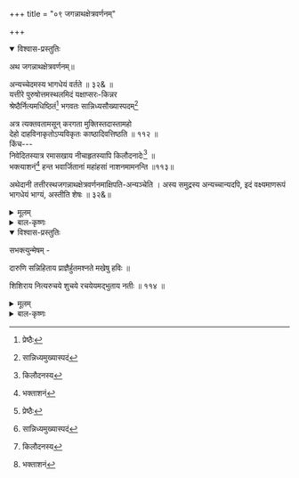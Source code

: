 +++
title = "०९ जगन्नाथक्षेत्रवर्णनम्"

+++

<details open><summary>विश्वास-प्रस्तुतिः</summary>

अथ जगन्नाथक्षेत्रवर्णनम्॥

अन्यच्चेदमस्य भागधेयं वर्तते ॥ ३२& ॥   
यत्तीरे पुरुषोत्तमस्थलमिदं यक्षाप्सरः-किन्नर   
श्रेष्ठैर्नित्यमधिष्ठितं[^138] भगवतः सान्निध्यसौख्यास्पदम्[^139]

[^138]:
      प्रेष्ठैः 


अत्र त्यक्तवतामसून् करगता मुक्तिस्तदास्तामहो   
देहो दाहविनाकृतोऽप्यविकृतः काष्ठादिवत्तिष्ठति ॥ ११२ ॥   
किंच---   
निवेदितस्यात्र रमासखाय नीचाहृतस्यापि किलौदनादेः[^140] ॥   
भक्त्याशनं[^141] हन्त भवार्जितानां महांहसां नाशनमामनन्ति ॥११३॥

[^139]:
     सान्निध्यमुख्यास्पदं


[^140]:
     किलौदनस्य


[^141]:
     भक्ताशनं


अथेदानी तत्तीरस्थजगन्नाथक्षेत्रवर्णनमाक्षिपति-अन्यञ्चेति । अस्य समुद्रस्य अन्यच्चान्यदपि, इदं वक्ष्यमाणरूपं भागधेयं भाग्यं, अस्तीति शेषः ॥ ३२&॥
</details>

<details><summary>मूलम्</summary>

अथ जगन्नाथक्षेत्रवर्णनम्॥

अन्यच्चेदमस्य भागधेयं वर्तते ॥ ३२& ॥   
यत्तीरे पुरुषोत्तमस्थलमिदं यक्षाप्सरः-किन्नर   
श्रेष्ठैर्नित्यमधिष्ठितं[^138] भगवतः सान्निध्यसौख्यास्पदम्[^139]

[^138]:
      प्रेष्ठैः 


अत्र त्यक्तवतामसून् करगता मुक्तिस्तदास्तामहो   
देहो दाहविनाकृतोऽप्यविकृतः काष्ठादिवत्तिष्ठति ॥ ११२ ॥   
किंच---   
निवेदितस्यात्र रमासखाय नीचाहृतस्यापि किलौदनादेः[^140] ॥   
भक्त्याशनं[^141] हन्त भवार्जितानां महांहसां नाशनमामनन्ति ॥११३॥

[^139]:
     सान्निध्यमुख्यास्पदं


[^140]:
     किलौदनस्य


[^141]:
     भक्ताशनं


अथेदानी तत्तीरस्थजगन्नाथक्षेत्रवर्णनमाक्षिपति-अन्यञ्चेति । अस्य समुद्रस्य अन्यच्चान्यदपि, इदं वक्ष्यमाणरूपं भागधेयं भाग्यं, अस्तीति शेषः ॥ ३२&॥
</details>

<details><summary>बाल-कृष्णः</summary>

यत्तीर इति । यस्य समुद्रस्य तीरे अर्थाद्दक्षिणे । भगवतः ईश्वरस्य सान्निध्येन संनिधित्वेन जागरूकतयेत्यर्थः सौख्यास्पदं सुखस्य स्थानं अत एत यक्षाश्च अप्सरसः स्वर्वेश्याश्च किंनराश्च एते देव विशेषाः । तेषु श्रेष्ठैः । यद्वा यक्षादयः श्रेष्टा मुख्या येषु तैः सर्वैरपि देवैरित्यर्थः । नित्यं संततमधिष्ठितमाश्रितं, एतादृशमिदं पुरो दृश्यमानं, पुरुषोत्तमस्य भगवतो जगन्नाथाभिधस्य स्थलं स्थानं, अस्तीति शेषः। अत्र क्षेत्रे असून् प्राणान् “पुसि भूम्न्यसवः प्राणाः” इत्यमरः । त्यक्तवतां जीवितकालपर्यन्तमत्रैव स्थित्वा देहं त्यक्तवतामित्यर्थः । न तु आत्महत्यादिना । दोषास्पदत्वात् । मुक्तिः कैवल्यं करगता हस्तस्थिता स्वाधीनेत्यर्थः तत्तु आस्ताम् । किंतु अत्र देहः शरीरं,मृत इति ज्ञेयम् । दाहेन मन्त्राग्निना विनाकृतः रहितोऽपि,अविकृतः दुर्गन्ध्यादिविकाररहितः, काष्ठादिवत् आदिशब्देन शिलापाषाणसंग्रहः । तिष्ठति । अहो ! इदमतीवाश्चर्यमित्यर्थः ॥ ११२॥

निवेदितस्येति । किंच अत्र अस्मिन् क्षेत्रे रमाया लक्ष्म्याः सखा तस्मै "राजाहः-"इति टचू । जगन्नाथाभिधाय विष्णवे इत्यर्थः।नीचैःकुल-शील विद्या-कलादिभिहीनैः, आहृतस्य आनीतस्य समर्पितस्येत्यर्थः । ओदनादेः अनादिनैवेद्यस्येत्यर्थः । किमुत महद्भिरर्पितस्य । भक्त्या प्रीत्या अशनं भक्षणं, भवे संसारे अर्जितानां संपादितानां, महान्ति च तानि अंहांसि पापानि च तेषां "पापं किल्बिषकल्मषम् । कलुषं वृजिनैनोघमंहो दुरितदुष्कृतम्" इत्यमरः। नाशनं विनाशकारकं, भवतीति शेषः। इति आमनन्ति कथयन्ति । अत्रत्या जना इति शेषः। किलेति प्रसिद्धौ। हन्तेति हर्षे॥११३॥
</details>

<details open><summary>विश्वास-प्रस्तुतिः</summary>

सभक्त्युन्मेषम् -

दारुणि सन्निहिताय प्राज्ञैर्हुतमश्नते मखेषु हविः ॥

शिशिराय नित्यरुचये शुचये रचयेयमद्भुताय नतीः ॥ ११४ ॥
</details>

<details><summary>मूलम्</summary>

सभक्त्युन्मेषम् -

दारुणि सन्निहिताय प्राज्ञैर्हुतमश्नते मखेषु हविः ॥

शिशिराय नित्यरुचये शुचये रचयेयमद्भुताय नतीः ॥ ११४ ॥
</details>

<details><summary>बाल-कृष्णः</summary>

सभक्त्युन्मेषम् । अस्य पूर्व पुनरिति शेषः । अन्ते च आहेति । दारुणीति । दारुणि काष्ठे संनिहिताय संनिधित्वेन स्थिताय, प्राज्ञैः पण्डितैः मखेषु यागेषु हुतं विधिवदर्पितं हविः घृतादिहवनीयद्रव्यं अश्नते ग्रहीत्रे पक्षे हविर्भुजे इत्यर्थः । विरोधमाह - शिशिराय दयया शीतलाय शिशिरऋतवे च नित्या विनाशरहिता रुचिः कान्तिर्यस्य तस्मै शाश्वतप्रभायेत्यर्थः । पुनरपि विरोधमाह शुचये ग्रीष्मर्तवे नित्यशुद्धाय इति विरोधपरिहारः । अग्नये च " शुचिः शुद्धेऽनुपहते शृङ्गाराषाढयोरपि । ग्रीष्मे हुतवहेऽपि स्यात् " इति विश्वः । अद्भुताय लोकविलक्षणैः कर्मभिर्विस्मयकराय, नतीर्नमस्कारान् रचयेयम् कुर्याम् । 'रच प्रतियत्ने' इत्यस्माच्चौरादिकाद्विधिलिङयुत्तमपुरुषैकवचम् ॥ ११४ ॥
</details>



 

